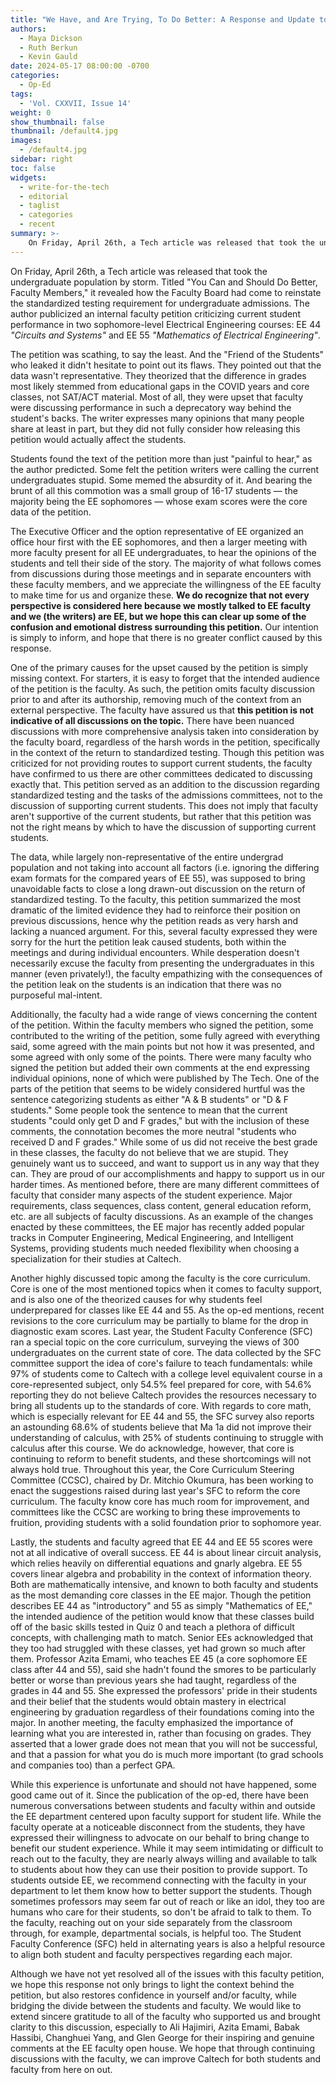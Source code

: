 ```yaml
---
title: "We Have, and Are Trying, To Do Better: A Response and Update to the SAT/ACT Article"
authors:
  - Maya Dickson
  - Ruth Berkun
  - Kevin Gauld
date: 2024-05-17 08:00:00 -0700
categories:
  - Op-Ed
tags:
  - 'Vol. CXXVII, Issue 14'
weight: 0
show_thumbnail: false
thumbnail: /default4.jpg
images:
  - /default4.jpg
sidebar: right
toc: false
widgets:
  - write-for-the-tech
  - editorial
  - taglist
  - categories
  - recent
summary: >-
    On Friday, April 26th, a Tech article was released that took the undergraduate population by storm.
---
```


On Friday, April 26th, a Tech article was released that took the undergraduate population by storm. Titled "You Can and Should Do Better, Faculty Members," it revealed how the Faculty Board had come to reinstate the standardized testing requirement for undergraduate admissions. The author publicized an internal faculty petition criticizing current student performance in two sophomore-level Electrical Engineering courses: EE 44 *"Circuits and Systems"* and EE 55 *"Mathematics of Electrical Engineering"*.

The petition was scathing, to say the least. And the "Friend of the Students" who leaked it didn't hesitate to point out its flaws. They pointed out that the data wasn't representative. They theorized that the difference in grades most likely stemmed from educational gaps in the COVID years and core classes, not SAT/ACT material. Most of all, they were upset that faculty were discussing performance in such a deprecatory way behind the student's backs. The writer expresses many opinions that many people share at least in part, but they did not fully consider how releasing this petition would actually affect the students. 

Students found the text of the petition more than just "painful to hear," as the author predicted. Some felt the petition writers were calling the current undergraduates stupid. Some memed the absurdity of it. And bearing the brunt of all this commotion was a small group of 16-17 students — the majority being the EE sophomores — whose exam scores were the core data of the petition. 

The Executive Officer and the option representative of EE organized an office hour first with the EE sophomores, and then a larger meeting with more faculty present for all EE undergraduates, to hear the opinions of the students and tell their side of the story. The majority of what follows comes from discussions during those meetings and in separate encounters with these faculty members, and we appreciate the willingness of the EE faculty to make time for us and organize these. **We do recognize that not every perspective is considered here because we mostly talked to EE faculty and we (the writers) are EE, but we hope this can clear up some of the confusion and emotional distress surrounding this petition.** Our intention is simply to inform, and hope that there is no greater conflict caused by this response. 

One of the primary causes for the upset caused by the petition is simply missing context. For starters, it is easy to forget that the intended audience of the petition is the faculty. As such, the petition omits faculty discussion prior to and after its authorship, removing much of the context from an external perspective. The faculty have assured us that **this petition is not indicative of all discussions on the topic.** There have been nuanced discussions with more comprehensive analysis taken into consideration by the faculty board, regardless of the harsh words in the petition, specifically in the context of the return to standardized testing. Though this petition was criticized for not providing routes to support current students, the faculty have confirmed to us there are other committees dedicated to discussing exactly that. This petition served as an addition to the discussion regarding standardized testing and the tasks of the admissions committees, not to the discussion of supporting current students. This does not imply that faculty aren't supportive of the current students, but rather that this petition was not the right means by which to have the discussion of supporting current students. 

The data, while largely non-representative of the entire undergrad population and not taking into account all factors (i.e. ignoring the differing exam formats for the compared years of EE 55), was supposed to bring unavoidable facts to close a long drawn-out discussion on the return of standardized testing. To the faculty, this petition summarized the most dramatic of the limited evidence they had to reinforce their position on previous discussions, hence why the petition reads as very harsh and lacking a nuanced argument. For this, several faculty expressed they were sorry for the hurt the petition leak caused students, both within the meetings and during individual encounters. While desperation doesn't necessarily excuse the faculty from presenting the undergraduates in this manner (even privately!), the faculty empathizing with the consequences of the petition leak on the students is an indication that there was no purposeful mal-intent.

Additionally, the faculty had a wide range of views concerning the content of the petition. Within the faculty members who signed the petition, some contributed to the writing of the petition, some fully agreed with everything said, some agreed with the main points but not how it was presented, and some agreed with only some of the points. There were many faculty who signed the petition but added their own comments at the end expressing individual opinions, none of which were published by The Tech. One of the parts of the petition that seems to be widely considered hurtful was the sentence categorizing students as either "A & B students" or "D & F students." Some people took the sentence to mean that the current students "could only get D and F grades," but with the inclusion of these comments, the connotation becomes the more neutral "students who received D and F grades." While some of us did not receive the best grade in these classes, the faculty do not believe that we are stupid. They genuinely want us to succeed, and want to support us in any way that they can. They are proud of our accomplishments and happy to support us in our harder times. As mentioned before, there are many different committees of faculty that consider many aspects of the student experience. Major requirements, class sequences, class content, general education reform, etc. are all subjects of faculty discussions. As an example of the changes enacted by these committees, the EE major has recently added popular tracks in Computer Engineering, Medical Engineering, and Intelligent Systems, providing students much needed flexibility when choosing a specialization for their studies at Caltech.

Another highly discussed topic among the faculty is the core curriculum. Core is one of the most mentioned topics when it comes to faculty support, and is also one of the theorized causes for why students feel underprepared for classes like EE 44 and 55. As the op-ed mentions, recent revisions to the core curriculum may be partially to blame for the drop in diagnostic exam scores. Last year, the Student Faculty Conference (SFC) ran a special topic on the core curriculum, surveying the views of 300 undergraduates on the current state of core. The data collected by the SFC committee support the idea of core's failure to teach fundamentals: while 97% of students come to Caltech with a college level equivalent course in a core-represented subject, only 54.5% feel prepared for core, with 54.6% reporting they do not believe Caltech provides the resources necessary to bring all students up to the standards of core. With regards to core math, which is especially relevant for EE 44 and 55, the SFC survey also reports an astounding 68.6% of students believe that Ma 1a did not improve their understanding of calculus, with 25% of students continuing to struggle with calculus after this course. We do acknowledge, however, that core is continuing to reform to benefit students, and these shortcomings will not always hold true. Throughout this year, the Core Curriculum Steering Committee (CCSC), chaired by Dr. Mitchio Okumura, has been working to enact the suggestions raised during last year's SFC to reform the core curriculum. The faculty know core has much room for improvement, and committees like the CCSC are working to bring these improvements to fruition, providing students with a solid foundation prior to sophomore year.

Lastly, the students and faculty agreed that EE 44 and EE 55 scores were not at all indicative of overall success. EE 44 is about linear circuit analysis, which relies heavily on differential equations and gnarly algebra. EE 55 covers linear algebra and probability in the context of information theory. Both are mathematically intensive, and known to both faculty and students as the most demanding core classes in the EE major. Though the petition describes EE 44 as "introductory" and 55 as simply "Mathematics of EE," the intended audience of the petition would know that these classes build off of the basic skills tested in Quiz 0 and teach a plethora of difficult concepts, with challenging math to match. Senior EEs acknowledged that they too had struggled with these classes, yet had grown so much after them. Professor Azita Emami, who teaches EE 45 (a core sophomore EE class after 44 and 55), said she hadn't found the smores to be particularly better or worse than previous years she had taught, regardless of the grades in 44 and 55. She expressed the professors' pride in their students and their belief that the students would obtain mastery in electrical engineering by graduation regardless of their foundations coming into the major. In another meeting, the faculty emphasized the importance of learning what you are interested in, rather than focusing on grades. They asserted that a lower grade does not mean that you will not be successful, and that a passion for what you do is much more important (to grad schools and companies too) than a perfect GPA.

While this experience is unfortunate and should not have happened, some good came out of it. Since the publication of the op-ed, there have been numerous conversations between students and faculty within and outside the EE department centered upon faculty support for student life. While the faculty operate at a noticeable disconnect from the students, they have expressed their willingness to advocate on our behalf to bring change to benefit our student experience. While it may seem intimidating or difficult to reach out to the faculty, they are nearly always willing and available to talk to students about how they can use their position to provide support. To students outside EE, we recommend connecting with the faculty in your department to let them know how to better support the students. Though sometimes professors may seem far out of reach or like an idol, they too are humans who care for their students, so don't be afraid to talk to them. To the faculty, reaching out on your side separately from the classroom through, for example, departmental socials, is helpful too. The Student Faculty Conference (SFC) held in alternating years is also a helpful resource to align both student and faculty perspectives regarding each major. 

Although we have not yet resolved all of the issues with this faculty petition, we hope this response not only brings to light the context behind the petition, but also restores confidence in yourself and/or faculty, while bridging the divide between the students and faculty. We would like to extend sincere gratitude to all of the faculty who supported us and brought clarity to this discussion, especially to Ali Hajimiri, Azita Emami, Babak Hassibi, Changhuei Yang, and Glen George for their inspiring and genuine comments at the EE faculty open house. We hope that through continuing discussions with the faculty, we can improve Caltech for both students and faculty from here on out.